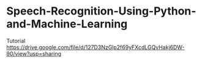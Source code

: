 # Speech-Recognition-Using-Python-and-Machine-Learning

Tutorial https://drive.google.com/file/d/127D3NzGlp2f69yFXcdLGQvHakj6DW-90/view?usp=sharing

